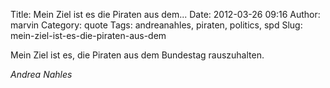 Title: Mein Ziel ist es die Piraten aus dem...
Date: 2012-03-26 09:16
Author: marvin
Category: quote
Tags: andreanahles, piraten, politics, spd
Slug: mein-ziel-ist-es-die-piraten-aus-dem

Mein Ziel ist es, die Piraten aus dem Bundestag rauszuhalten.

<cite>Andrea Nahles</cite>

